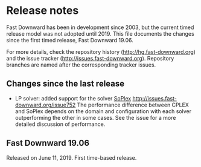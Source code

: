 # Release notes

Fast Downward has been in development since 2003, but the current
timed release model was not adopted until 2019. This file documents
the changes since the first timed release, Fast Downward 19.06.

For more details, check the repository history
(<http://hg.fast-downward.org>) and the issue tracker
(<http://issues.fast-downward.org>). Repository branches are named
after the corresponding tracker issues.

## Changes since the last release

- LP solver: added support for the solver [SoPlex](https://soplex.zib.de/)
  <http://issues.fast-downward.org/issue752>
  The performance difference between CPLEX and SoPlex depends on the
  domain and configuration with each solver outperforming the other in
  some cases. See the issue for a more detailed discussion of performance.


## Fast Downward 19.06

Released on June 11, 2019.
First time-based release.
